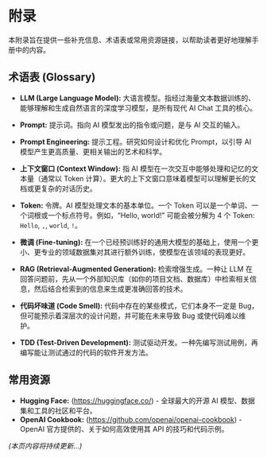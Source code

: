 # 附录

本附录旨在提供一些补充信息、术语表或常用资源链接，以帮助读者更好地理解手册中的内容。

## 术语表 (Glossary)

* **LLM (Large Language Model):** 大语言模型。指经过海量文本数据训练的、能够理解和生成自然语言的深度学习模型，是所有现代 AI Chat 工具的核心。

* **Prompt:** 提示词。指向 AI 模型发出的指令或问题，是与 AI 交互的输入。

* **Prompt Engineering:** 提示工程。研究如何设计和优化 Prompt，以引导 AI 模型产生更高质量、更相关输出的艺术和科学。

* **上下文窗口 (Context Window):** 指 AI 模型在一次交互中能够处理和记忆的文本量（通常以 Token 计算）。更大的上下文窗口意味着模型可以理解更长的文档或更复杂的对话历史。

* **Token:** 令牌。AI 模型处理文本的基本单位。一个 Token 可以是一个单词、一个词根或一个标点符号。例如，“Hello, world!” 可能会被分解为 4 个 Token: `Hello`, `,`, `world`, `!`。

* **微调 (Fine-tuning):** 在一个已经预训练好的通用大模型的基础上，使用一个更小、更专业的领域数据集对其进行额外训练，使模型在该领域的表现更好。

* **RAG (Retrieval-Augmented Generation):** 检索增强生成。一种让 LLM 在回答问题前，先从一个外部知识库（如你的项目文档、数据库）中检索相关信息，然后结合检索到的信息来生成更准确回答的技术。

* **代码坏味道 (Code Smell):** 代码中存在的某些模式，它们本身不一定是 Bug，但可能预示着深层次的设计问题，并可能在未来导致 Bug 或使代码难以维护。

* **TDD (Test-Driven Development):** 测试驱动开发。一种先编写测试用例，再编写能让测试通过的代码的软件开发方法。

## 常用资源

* **Hugging Face:** (https://huggingface.co/) - 全球最大的开源 AI 模型、数据集和工具的社区和平台。
* **OpenAI Cookbook:** (https://github.com/openai/openai-cookbook) - OpenAI 官方提供的、关于如何高效使用其 API 的技巧和代码示例。

*(本页内容将持续更新...)*
